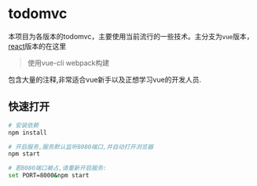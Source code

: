 # todomvc
本项目为各版本的todomvc，主要使用当前流行的一些技术。主分支为`vue`版本，[react](https://github.com/MrGoodBye/todomvc/tree/react)版本的在这里

> 使用vue-cli webpack构建

包含大量的注释,非常适合vue新手以及正想学习vue的开发人员.

## 快速打开

``` bash
# 安装依赖
npm install

# 开启服务,服务默认监听8080端口,并自动打开浏览器
npm start

# 若8080端口被占,请重新开启服务:
set PORT=8000&npm start
```
